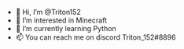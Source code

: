 - 👋 Hi, I’m @Triton152
- 👀 I’m interested in Minecraft
- 🌱 I’m currently learning Python
- 📫 You can reach me on discord Triton_152#8896

<!---
Triton152/Triton152 is a ✨ special ✨ repository because its `README.md` (this file) appears on your GitHub profile.
You can click the Preview link to take a look at your changes.
--->
